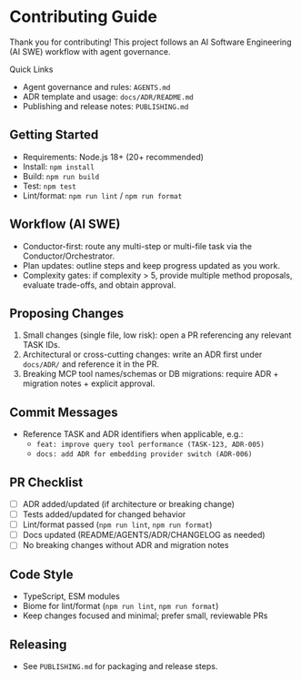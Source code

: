 # Contributing Guide

Thank you for contributing! This project follows an AI Software Engineering (AI SWE) workflow with agent governance.

Quick Links
- Agent governance and rules: `AGENTS.md`
- ADR template and usage: `docs/ADR/README.md`
- Publishing and release notes: `PUBLISHING.md`

## Getting Started
- Requirements: Node.js 18+ (20+ recommended)
- Install: `npm install`
- Build: `npm run build`
- Test: `npm test`
- Lint/format: `npm run lint` / `npm run format`

## Workflow (AI SWE)
- Conductor-first: route any multi-step or multi-file task via the Conductor/Orchestrator.
- Plan updates: outline steps and keep progress updated as you work.
- Complexity gates: if complexity > 5, provide multiple method proposals, evaluate trade-offs, and obtain approval.

## Proposing Changes
1) Small changes (single file, low risk): open a PR referencing any relevant TASK IDs.
2) Architectural or cross-cutting changes: write an ADR first under `docs/ADR/` and reference it in the PR.
3) Breaking MCP tool names/schemas or DB migrations: require ADR + migration notes + explicit approval.

## Commit Messages
- Reference TASK and ADR identifiers when applicable, e.g.:
  - `feat: improve query tool performance (TASK-123, ADR-005)`
  - `docs: add ADR for embedding provider switch (ADR-006)`

## PR Checklist
- [ ] ADR added/updated (if architecture or breaking change)
- [ ] Tests added/updated for changed behavior
- [ ] Lint/format passed (`npm run lint`, `npm run format`)
- [ ] Docs updated (README/AGENTS/ADR/CHANGELOG as needed)
- [ ] No breaking changes without ADR and migration notes

## Code Style
- TypeScript, ESM modules
- Biome for lint/format (`npm run lint`, `npm run format`)
- Keep changes focused and minimal; prefer small, reviewable PRs

## Releasing
- See `PUBLISHING.md` for packaging and release steps.

